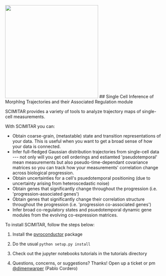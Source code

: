 <img src="https://lh5.googleusercontent.com/fEgVyWU7EWgvyRC-ZChupfpf1FalFeWSujN7ugwpqIwKkUAAi9410Z5PGUD0Gmw07KqITWWi6fcW_zY=w1829-h919-rw" width="300">
## Single Cell Inference of MorphIng Trajectories and their Associated Regulation module

SCIMITAR provides a variety of tools to analyze trajectory maps of single-cell measurements. 

With SCIMITAR you can:
* Obtain coarse-grain, (metastable) state and transition representations of your data. This is useful when you want to get a broad sense of how your data is connected.
* Infer full-fledged Gaussian distribution trajectories from single-cell data --- not only will you get cell orderings and estiamted 'pseudotemporal' mean measurements but also pseudo-time-dependant covariance matrices so you can track how your measurements' correlation change across biological progression.
* Obtain uncertainties for a cell's psuedotemporal positioning (due to uncertainty arising from heteroscedastic noise)
* Obtain genes that significantly change throughout the progression (i.e. 'progression-associated genes')
* Obtain genes that significantly change their correlation structure throughout the progression (i.e. 'progression co-associated genes')
* Infer broad co-regulatory states and psuedotemporal dynamic gene modules from the evolving co-expression matrices.


To install SCIMITAR, follow the steps below:

1. Install the [pyroconductor](https://github.com/dimenwarper/pyroconductor) package 

2. Do the usual `python setup.py install`

3. Check out the jupyter notebooks tutorials in the tutorials directory

4. Questions, concerns, or suggestions? Thanks! Open up a ticket or pm [@dimenwarper](https://github.com/dimenwarper) (Pablo Cordero)
